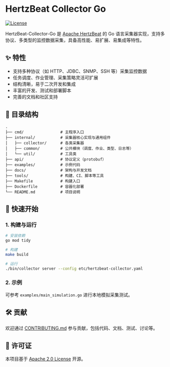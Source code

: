 # HertzBeat Collector Go

[![License](https://img.shields.io/badge/license-Apache%202-blue)](LICENSE)

HertzBeat-Collector-Go 是 [Apache HertzBeat](https://github.com/apache/hertzbeat) 的 Go 语言采集器实现，支持多协议、多类型的监控数据采集，具备高性能、易扩展、易集成等特性。

## ✨ 特性

- 支持多种协议（如 HTTP、JDBC、SNMP、SSH 等）采集监控数据
- 任务调度、作业管理、采集策略灵活可扩展
- 结构清晰，易于二次开发和集成
- 丰富的开发、测试和部署脚本
- 完善的文档和社区支持

## 📂 目录结构

```
.
├── cmd/                # 主程序入口
├── internal/           # 采集器核心实现与通用组件
│   ├── collector/      # 各类采集器
│   ├── common/         # 公共模块（调度、作业、类型、日志等）
│   └── util/           # 工具类
├── api/                # 协议定义（protobuf）
├── examples/           # 示例代码
├── docs/               # 架构与开发文档
├── tools/              # 构建、CI、脚本等工具
├── Makefile            # 构建入口
├── Dockerfile          # 容器化部署
└── README.md           # 项目说明
```

## 🚀 快速开始

### 1. 构建与运行

```bash
# 安装依赖
go mod tidy

# 构建
make build

# 运行
./bin/collector server --config etc/hertzbeat-collector.yaml
```

### 2. 示例

可参考 `examples/main_simulation.go` 进行本地模拟采集测试。

## 🛠️ 贡献

欢迎通过 [CONTRIBUTING.md](CONTRIBUTING.md) 参与贡献，包括代码、文档、测试、讨论等。

## 📄 许可证

本项目基于 [Apache 2.0 License](LICENSE) 开源。
